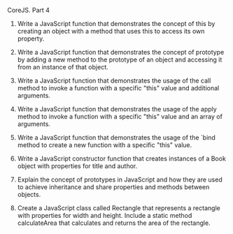 CoreJS. Part 4
1. Write a JavaScript function that demonstrates the concept of this by creating an object with a method that uses this to access its own property.

2. Write a JavaScript function that demonstrates the concept of prototype by adding a new method to the prototype of an object and accessing it from an instance of that object.

3. Write a JavaScript function that demonstrates the usage of the call method to invoke a function with a specific "this" value and additional arguments.

4. Write a JavaScript function that demonstrates the usage of the apply method to invoke a function with a specific "this" value and an array of arguments.

5. Write a JavaScript function that demonstrates the usage of the `bind method to create a new function with a specific "this" value.

6. Write a JavaScript constructor function that creates instances of a Book object with properties for title and author.

7. Explain the concept of prototypes in JavaScript and how they are used to achieve inheritance and share properties and methods between objects.

8. Create a JavaScript class called Rectangle that represents a rectangle with properties for width and height. Include a static method calculateArea that calculates and returns the area of the rectangle.